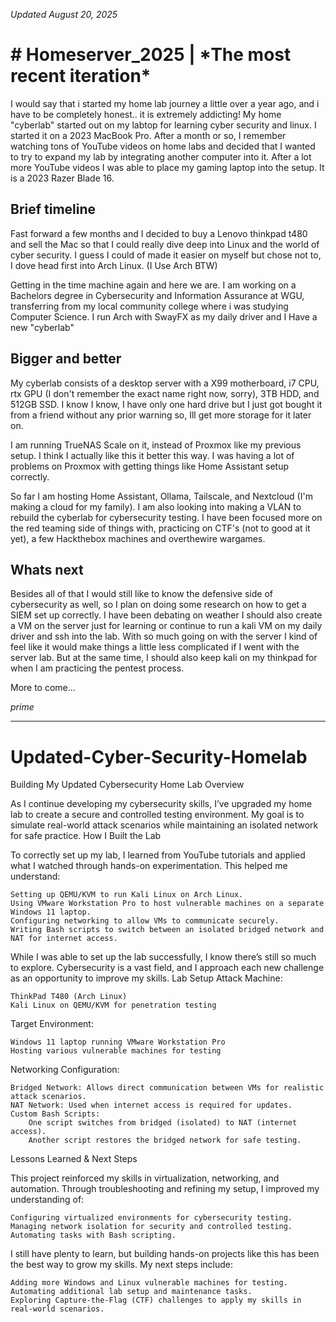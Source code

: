 *Updated August 20, 2025*

<h1> # Homeserver_2025 | *The most recent iteration* </h1>  

 
  I would say that i started my home lab journey a little over a year ago, and i have to be completely honest.. it is extremely addicting! My home "cyberlab" started out on my labtop for learning cyber security and linux. I started it on a 2023 MacBook Pro. After a month or so, I remember watching tons of YouTube videos on home labs and decided that I wanted to try to expand my lab by integrating another computer into it. After a lot more YouTube videos I was able to place my gaming laptop into the setup. It is a 2023 Razer Blade 16.

## Brief timeline

  Fast forward a few months and I decided to buy a Lenovo thinkpad t480 and sell the Mac so that I could really dive deep into Linux and the world of cyber security. I guess I could of made it easier on myself but chose not to, I dove head first into Arch Linux. (I Use Arch BTW) 

  Getting in the time machine again and here we are. I am working on a Bachelors degree in Cybersecurity and Information Assurance at WGU, transferring from my local community college where i was studying Computer Science. I run Arch with SwayFX as my daily driver and I Have a new "cyberlab"

## Bigger and better

  My cyberlab consists of a desktop server with a X99 motherboard, i7 CPU, rtx GPU (I don't remember the exact name right now, sorry), 3TB HDD, and 512GB SSD. I know I know, I have only one hard drive but I just got bought it from a friend without any prior warning so, Ill get more storage for it later on. 

  I am running TrueNAS Scale on it, instead of Proxmox like my previous setup. I think I actually like this it better this way. I was having a lot of problems on Proxmox with getting things like Home Assistant setup correctly. 

  So far I am hosting Home Assistant, Ollama, Tailscale, and Nextcloud (I'm making a cloud for my family). I am also looking into making a VLAN to rebuild the cyberlab for cybersecurity testing. I have been focused more on the red teaming side of things with, practicing on CTF's (not to good at it yet), a few Hackthebox machines and overthewire wargames. 

## Whats next 

  Besides all of that I would still like to know the defensive side of cybersecurity as well, so I plan on doing some research on how to get a SIEM set up correctly. I have been debating on weather I should also create a VM on the server just for learning or continue to run a kali VM on my daily driver and ssh into the lab. With so much going on with the server I kind of feel like it would make things a little less complicated if I went with the server lab. But at the same time, I should also keep kali on my thinkpad for when I am practicing the pentest process. 

More to come...
  
  *prime* 


---

<h1>Updated-Cyber-Security-Homelab</h1>

Building My Updated Cybersecurity Home Lab
Overview

As I continue developing my cybersecurity skills, I’ve upgraded my home lab to create a secure and controlled testing environment. My goal is to simulate real-world attack scenarios while maintaining an isolated network for safe practice.
How I Built the Lab

To correctly set up my lab, I learned from YouTube tutorials and applied what I watched through hands-on experimentation. This helped me understand:

    Setting up QEMU/KVM to run Kali Linux on Arch Linux.
    Using VMware Workstation Pro to host vulnerable machines on a separate Windows 11 laptop.
    Configuring networking to allow VMs to communicate securely.
    Writing Bash scripts to switch between an isolated bridged network and NAT for internet access.

While I was able to set up the lab successfully, I know there’s still so much to explore. Cybersecurity is a vast field, and I approach each new challenge as an opportunity to improve my skills.
Lab Setup
Attack Machine:

    ThinkPad T480 (Arch Linux)
    Kali Linux on QEMU/KVM for penetration testing

Target Environment:

    Windows 11 laptop running VMware Workstation Pro
    Hosting various vulnerable machines for testing

Networking Configuration:

    Bridged Network: Allows direct communication between VMs for realistic attack scenarios.
    NAT Network: Used when internet access is required for updates.
    Custom Bash Scripts:
        One script switches from bridged (isolated) to NAT (internet access).
        Another script restores the bridged network for safe testing.

Lessons Learned & Next Steps

This project reinforced my skills in virtualization, networking, and automation. Through troubleshooting and refining my setup, I improved my understanding of:

    Configuring virtualized environments for cybersecurity testing.
    Managing network isolation for security and controlled testing.
    Automating tasks with Bash scripting.

I still have plenty to learn, but building hands-on projects like this has been the best way to grow my skills. My next steps include:

    Adding more Windows and Linux vulnerable machines for testing.
    Automating additional lab setup and maintenance tasks.
    Exploring Capture-the-Flag (CTF) challenges to apply my skills in real-world scenarios.

